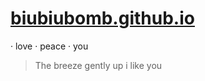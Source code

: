 # [biubiubomb.github.io](https://biubiubomb.github.io)

· love
· peace
· you

> The breeze gently up i like you
